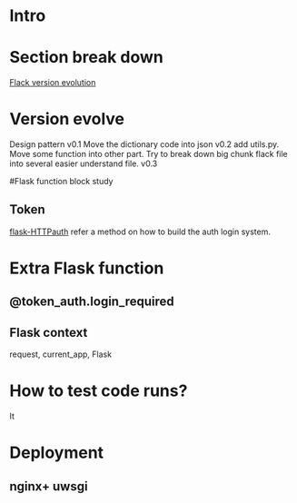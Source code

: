 # Intro
# Section break down
[Flack version evolution](https://www.youtube.com/watch?v=tdIIJuPh3SI&feature=youtu.be&t=439)
[]()
[]()
[]()
[]()
# Version evolve
Design pattern
v0.1 
Move the dictionary code into json
v0.2
add utils.py. Move some function into other part. Try to break down big chunk flack file into several easier understand file.
v0.3

#Flask function block study
## Token
[flask-HTTPauth]([https://flask-httpauth.readthedocs.io/en/latest/](https://flask-httpauth.readthedocs.io/en/latest/)) refer a method on how to build the auth login system. 




# Extra Flask function
## @token_auth.login_required

## Flask context
request, current_app, Flask

# How to test code runs?
It

# Deployment
## nginx+ uwsgi
<!--stackedit_data:
eyJoaXN0b3J5IjpbLTUzNjA1MjQ1LDEyODIyNzg3MjUsMjcwOD
k2OTA2LDkzMjI2NDEyNSwtOTQ3Njc0NzAwLC0xNDI0MTI1ODk5
LDg0MDkxNTIyMiw5MjgxODQ4NjgsLTE1NzcyNTY1ODddfQ==
-->